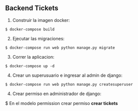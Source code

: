 ## Backend Tickets

1. Construir la imagen docker:

```
$ docker-compose build
```

2. Ejecutar las migraciones:

```
$ docker-compose run web python manage.py migrate
```

3. Correr la aplicacion:

```
$ docker-compose up -d
```

4.  Crear un superusuario e ingresar al admin de django:

```
$ docker-compose run web python manage.py createsuperuser
```

4.  Crear permiso en administrador de django:

$ En el modelo permission crear permiso **crear tickets**



